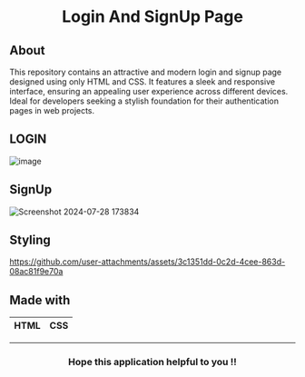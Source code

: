 <h1 align="center">Login And SignUp Page</h1>



## About
This repository contains an attractive and modern login and signup page designed using only HTML and CSS. 
It features a sleek and responsive interface, ensuring an appealing user experience across different devices. 
Ideal for developers seeking a stylish foundation for their authentication pages in web projects.

## LOGIN
![image](https://github.com/user-attachments/assets/9fe026cc-3206-45dc-91c0-069a0a375b2f)

## SignUp
![Screenshot 2024-07-28 173834](https://github.com/user-attachments/assets/442cbacd-884a-48f7-a870-d187a3a97d06)

## Styling

https://github.com/user-attachments/assets/3c1351dd-0c2d-4cee-863d-08ac81f9e70a


## Made with
|HTML|CSS|
|---|---|

---
<h3 align="center">Hope this application helpful to you !!</h3>
